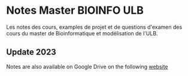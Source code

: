 # Notes Master BIOINFO ULB
Les notes des cours, examples de projet et de questions d'examen des cours du master de Bioinformatique et modélisation de l'ULB.

## Update 2023
Notes are also available on Google Drive on the following [website](https://drive.google.com/drive/folders/1GFQEfles-i_xGnUiyTdrznkqypn_SQZd?usp=share_link)
